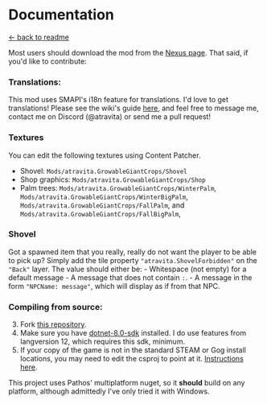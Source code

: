 Documentation
=============

[← back to readme](../../README.md)

Most users should download the mod from the [Nexus page](https://www.nexusmods.com/stardewvalley/mods/15559). That said, if you'd like to contribute:

### Translations:

This mod uses SMAPI's i18n feature for translations. I'd love to get translations! Please see the wiki's guide [here](https://stardewvalleywiki.com/Modding:Translations), and feel free to message me, contact me on Discord (@atravita) or send me a pull request!

### Textures

You can edit the following textures using Content Patcher.
* Shovel: `Mods/atravita.GrowableGiantCrops/Shovel`
* Shop graphics: `Mods/atravita.GrowableGiantCrops/Shop`
* Palm trees: `Mods/atravita.GrowableGiantCrops/WinterPalm`, `Mods/atravita.GrowableGiantCrops/WinterBigPalm`, `Mods/atravita.GrowableGiantCrops/FallPalm`, and `Mods/atravita.GrowableGiantCrops/FallBigPalm`, 

### Shovel

Got a spawned item that you really, really do not want the player to be able to pick up? Simply add the tile property `"atravita.ShovelForbidden"` on the `"Back"` layer. The value should either be:
    - Whitespace (not empty) for a default message
    - A message that does not contain `:`.
    - A message in the form `"NPCName: message"`, which will display as if from that NPC.

### Compiling from source:

3. Fork [this repository](https://github.com/atravita-mods/StardewMods).
4. Make sure you have [dotnet-8.0-sdk](https://dotnet.microsoft.com/en-us/download/dotnet/8.0) installed. I do use features from langversion 12, which requires this sdk, minimum.
5. If your copy of the game is not in the standard STEAM or Gog install locations, you may need to edit the csproj to point at it. [Instructions here](https://github.com/Pathoschild/SMAPI/blob/develop/docs/technical/mod-package.md#available-properties).

This project uses Pathos' multiplatform nuget, so it **should** build on any platform, although admittedly I've only tried it with Windows.